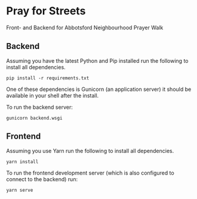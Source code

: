 # Pray for Streets

Front- and Backend for Abbotsford Neighbourhood Prayer Walk

## Backend
Assuming you have the latest Python and Pip installed run the following 
to install all dependencies.
```shell
pip install -r requirements.txt
```
One of these dependencies is Gunicorn (an application server) it should be
available in your shell after the install. 

To run the backend server:
```shell
gunicorn backend.wsgi
```

## Frontend
Assuming you use Yarn run the following to install all dependencies.
```shell
yarn install
```
To run the frontend development server (which is also configured to connect to the backend) run:
```shell
yarn serve
```


